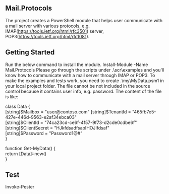 ## Mail.Protocols
The project creates a PowerShell module that helps user communicate with a mail server with various protocols, e.g. IMAP(https://tools.ietf.org/html/rfc3501) server, POP3(https://tools.ietf.org/html/rfc1081).

## Getting Started
Run the below command to install the module.
  Install-Module -Name Mail.Protocols
Please go through the scripts under .\scr\examples and you'll know how to communicate with a mail server through IMAP or POP3.
To make the examples and tests work, you need to create .\my\MyData.psm1 in your local project folder. The file cannot be not included in the source control because it contains user info, e.g. password. The content of the file is like:

class Data {  
  [string]$Mailbox = "user@contoso.com"  
  [string]$TenantId = "465fb7e5-427e-446d-9563-e2af34ebca03"  
  [string]$ClientId = "74ca23cd-ce6f-4f57-9f73-d2cde0cdbe6f"  
  [string]$ClientSecret = "HJkfdsadfsapIHOJIfdsaf"  
  [string]$Password = "Password1@#"  
}  
  
function Get-MyData() {  
  return [Data]::new()  
}  
  
## Test
  Invoke-Pester
